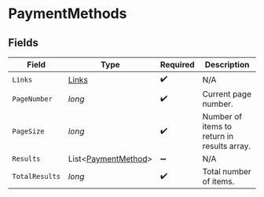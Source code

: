 # PaymentMethods


## Fields

| Field                                                       | Type                                                        | Required                                                    | Description                                                 |
| ----------------------------------------------------------- | ----------------------------------------------------------- | ----------------------------------------------------------- | ----------------------------------------------------------- |
| `Links`                                                     | [Links](../../Models/Shared/Links.md)                       | :heavy_check_mark:                                          | N/A                                                         |
| `PageNumber`                                                | *long*                                                      | :heavy_check_mark:                                          | Current page number.                                        |
| `PageSize`                                                  | *long*                                                      | :heavy_check_mark:                                          | Number of items to return in results array.                 |
| `Results`                                                   | List<[PaymentMethod](../../Models/Shared/PaymentMethod.md)> | :heavy_minus_sign:                                          | N/A                                                         |
| `TotalResults`                                              | *long*                                                      | :heavy_check_mark:                                          | Total number of items.                                      |
